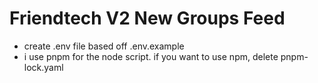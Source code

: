 # Friendtech V2 New Groups Feed

- create .env file based off .env.example
- i use pnpm for the node script. if you want to use npm, delete pnpm-lock.yaml
